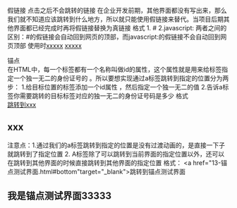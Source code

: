 假链接      点击之后不会跳转的链接
        在企业开发前期，其他界面都没有写出来，那么我们就不知道应该跳转到什么地方，所以就只能使用假链接来替代。当项目后期其他界面都已经完成时再将假链接替换为真链接
   格式    1.    #
        2.javascript:
两者之间的区别：#的假链接会自动回到网页的顶部，而javascript:的假链接不会自动回到网页顶部
  使用时<a   href="#">xxxxx</a>
         <a    href="javascript:">xxxxx</a>




锚点      
   在HTML中，每一个标签都有一个名称叫做id的属性，这个属性就是用来给标签指定一个独一无二的身份证号的 。所以要想实现通过a标签跳转到指定的位置分为两步：
1.给目标位置的标签添加一个id属性  ，然后指定一个独一无二的值
   2.告诉a标签你需要跳转的目标标签对应的独一无二的身份证号码是多少
      格式  
   <a  href="#id">跳转到xxx</a>
    <h2  id="id">xxx</h2>
注意点：1.通过我们的a标签跳转到指定的位置是没有过渡动画的，是直接一下子就跳转到了指定位置
           2. A标签除了可以跳转到当前界面的指定位置以外，还可以在跳转到其他界面的时候直接跳转到其他界面的指定位置    格式：
<a   href="13-锚点测试界面.html#bottom"target="_blank">跳转到锚点测试界面</a>    
<h2  id="bottom">我是锚点测试界面33333</h2>
          
